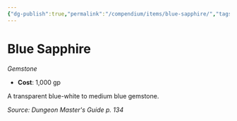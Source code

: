```yaml
---
{"dg-publish":true,"permalink":"/compendium/items/blue-sapphire/","tags":["compendium/src/5e/dmg","item/wealth/gemstone"]}
---
```


# Blue Sapphire
*Gemstone*  

- **Cost**: 1,000 gp

A transparent blue-white to medium blue gemstone.

*Source: Dungeon Master's Guide p. 134*